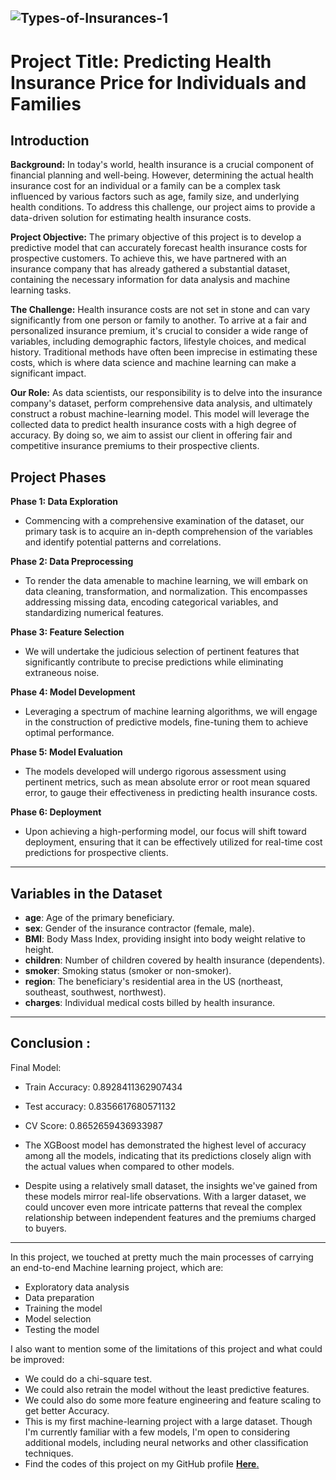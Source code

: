 ![Types-of-Insurances-1](https://github.com/NikhilPanda01/Using_ML_Predicting_Health_Insurance_Price_for_Individuals_and_Families/assets/114555468/66a00fff-5609-4a9c-b0b7-ba07bcafa99c)
---

# Project Title: Predicting Health Insurance Price for Individuals and Families

## Introduction

**Background:**
In today's world, health insurance is a crucial component of financial planning and well-being. However, determining the actual health insurance cost for an individual or a family can be a complex task influenced by various factors such as age, family size, and underlying health conditions. To address this challenge, our project aims to provide a data-driven solution for estimating health insurance costs.

**Project Objective:**
The primary objective of this project is to develop a predictive model that can accurately forecast health insurance costs for prospective customers. To achieve this, we have partnered with an insurance company that has already gathered a substantial dataset, containing the necessary information for data analysis and machine learning tasks.

**The Challenge:**
Health insurance costs are not set in stone and can vary significantly from one person or family to another. To arrive at a fair and personalized insurance premium, it's crucial to consider a wide range of variables, including demographic factors, lifestyle choices, and medical history. Traditional methods have often been imprecise in estimating these costs, which is where data science and machine learning can make a significant impact.

**Our Role:**
As data scientists, our responsibility is to delve into the insurance company's dataset, perform comprehensive data analysis, and ultimately construct a robust machine-learning model. This model will leverage the collected data to predict health insurance costs with a high degree of accuracy. By doing so, we aim to assist our client in offering fair and competitive insurance premiums to their prospective clients.

## Project Phases

**Phase 1: Data Exploration**
- Commencing with a comprehensive examination of the dataset, our primary task is to acquire an in-depth comprehension of the variables and identify potential patterns and correlations.

**Phase 2: Data Preprocessing**
- To render the data amenable to machine learning, we will embark on data cleaning, transformation, and normalization. This encompasses addressing missing data, encoding categorical variables, and standardizing numerical features.

**Phase 3: Feature Selection**
- We will undertake the judicious selection of pertinent features that significantly contribute to precise predictions while eliminating extraneous noise.

**Phase 4: Model Development**
- Leveraging a spectrum of machine learning algorithms, we will engage in the construction of predictive models, fine-tuning them to achieve optimal performance.

**Phase 5: Model Evaluation**
- The models developed will undergo rigorous assessment using pertinent metrics, such as mean absolute error or root mean squared error, to gauge their effectiveness in predicting health insurance costs.

**Phase 6: Deployment**
- Upon achieving a high-performing model, our focus will shift toward deployment, ensuring that it can be effectively utilized for real-time cost predictions for prospective clients.

---
## Variables in the Dataset

- **age**: Age of the primary beneficiary.
- **sex**: Gender of the insurance contractor (female, male).
- **BMI**: Body Mass Index, providing insight into body weight relative to height.
- **children**: Number of children covered by health insurance (dependents).
- **smoker**: Smoking status (smoker or non-smoker).
- **region**: The beneficiary's residential area in the US (northeast, southeast, southwest, northwest).
- **charges**: Individual medical costs billed by health insurance.

---
## Conclusion :

Final Model:
- Train Accuracy: 0.8928411362907434
- Test accuracy: 0.8356617680571132
- CV Score: 0.8652659436933987

- The XGBoost model has demonstrated the highest level of accuracy among all the models, indicating that its predictions closely align with the actual values when compared to other models.

- Despite using a relatively small dataset, the insights we've gained from these models mirror real-life observations. With a larger dataset, we could uncover even more intricate patterns that reveal the complex relationship between independent features and the premiums charged to buyers.

---

In this project, we touched at pretty much the main processes of carrying an end-to-end Machine learning project, which are:

- Exploratory data analysis
- Data preparation
- Training the model
- Model selection
- Testing the model



I also want to mention some of the limitations of this project and what could be improved:

- We could do a chi-square test.
- We could also retrain the model without the least predictive features.
- We could also do some more feature engineering and feature scaling to get better Accuracy.
- This is my first machine-learning project with a large dataset. Though I'm currently familiar with a few models, I'm open to considering additional models, including neural networks and other classification techniques.
-  Find the codes of this project on my GitHub profile [**Here**.](https://github.com/NikhilPanda01/Using_ML_Predicting_Health_Insurance_Price_for_Individuals_and_Families/blob/main/Predicting%20Health%20Insurance%20Price%20for%20Individuals%20and%20Families.ipynb)
